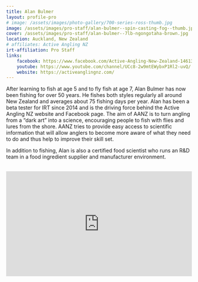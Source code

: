 ```yaml
---
title: Alan Bulmer
layout: profile-pro
# image: /assets/images/photo-gallery/700-series-ross-thumb.jpg
image: /assets/images/pro-staff/alan-bulmer--spin-casting-fog--thumb.jpg
cover: /assets/images/pro-staff/alan-bulmer--7lb-ngongotaha-brown.jpg
location: Auckland, New Zealand
# affiliates: Active Angling NZ
irt-affiliation: Pro Staff
links:
    facebook: https://www.facebook.com/Active-Angling-New-Zealand-1461312694102946/
    youtube: https://www.youtube.com/channel/UCc8-2w9mtEWybxP1Rl2-uvQ/
    website: https://activeanglingnz.com/
---
```


 
After learning to fish at age 5 and to fly fish at age 7, Alan Bulmer has now been fishing for over 50 years. He fishes both styles regularly all around New Zealand and averages about 75 fishing days per year. Alan has been a beta tester for IRT since 2014 and is the driving force behind the Active Angling NZ website and Facebook page. The aim of AANZ is to turn angling from a “dark art” into a science, encouraging people to fish with flies and lures from the shore. AANZ tries to provide easy access to scientific information that will allow anglers to become more aware of what they need to do and thus help to improve their skill set.
 
In addition to fishing, Alan is also a certified food scientist who runs an R&D team in a food ingredient supplier and manufacturer environment.

<br> 
<style>
.video-responsive{
    overflow:hidden;
    padding-bottom:56.25%;
    position:relative;
    height:0;
}
.video-responsive iframe{
    left:0;
    top:0;
    height:100%;
    width:100%;
    position:absolute;
}
</style>

<div class="video-responsive">
<iframe width="560" height="315" src="https://www.youtube.com/embed/6Yinl38T0MY" frameborder="0" allow="autoplay; encrypted-media" allowfullscreen></iframe>
</div>
